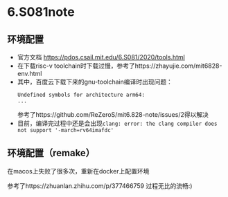 # 6.S081note

## 环境配置
* 官方文档
https://pdos.csail.mit.edu/6.S081/2020/tools.html
* 在下载risc-v toolchain时下载过慢，参考了https://zhayujie.com/mit6828-env.html
* 其中，百度云下载下来的gnu-toolchain编译时出现问题：
  ```
  Undefined symbols for architecture arm64:
  ...
  ```
  参考了https://github.com/ReZeroS/mit6.828-note/issues/2得以解决
* 目前，编译完过程中还是会出现`clang: error: the clang compiler does not support '-march=rv64imafdc'`


## 环境配置（remake）
在macos上失败了很多次，重新在docker上配置环境

参考了https://zhuanlan.zhihu.com/p/377466759
过程无比的流畅:)
